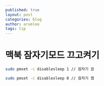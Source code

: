 ```yaml
---
published: true
layout: post
categories: blog
author: arumlee
tags: tip
---
```


# 맥북 잠자기모드 끄고켜기

```bash
sudo pmset -c disablesleep 1 // 잠자기 끔

sudo pmset -c disablesleep 0 // 잠자기 켬
```
